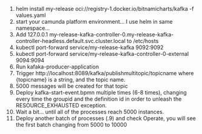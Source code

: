 1. helm install my-release oci://registry-1.docker.io/bitnamicharts/kafka -f values.yaml
2. start your camunda platform environment... I use helm in same namespace...
3. Add 127.0.0.1 my-release-kafka-controller-0.my-release-kafka-controller-headless.default.svc.cluster.local to /etc/hosts
4. kubectl port-forward service/my-release-kafka 9092:9092
5. kubectl port-forward service/my-release-kafka-controller-0-external 9094:9094
6. Run kafaka-producer-application
7. Trigger http://localhost:8089/kafka/publishmultitopic/topicname where {topicname} is a string, and the topic name.
8. 5000 messages will be created for that topic
9. Deploy kafka-start-event.bpmn multiple times (6-8 times), changing every time the groupid and the definition id in order to unleash the RESOURCE_EXHAUSTED exception.
10. Wait a bit... until all of the processes reach 5000 instances.
11. Deploy another batch of processes (.9) and check Operate, you will see the first batch changing from 5000 to 10000 
